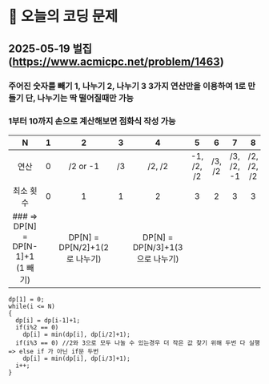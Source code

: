 ﻿# 🥹 오늘의 코딩 문제

## 2025-05-19 벌집 (https://www.acmicpc.net/problem/1463)

### 주어진 숫자를 빼기 1, 나누기 2, 나누기 3 3가지 연산만을 이용하여 1로 만들기 단, 나누기는 딱 떨어질때만 가능
### 1부터 10까지 손으로 계산해보면 점화식 작성 가능
|N|1|2|3|4|5|6|7|8|9|10
|:---:|:---:|:---:|:---:|:---:|:---:|:---:|:---:|:---:|:---:|:---:|
|연산|0|/2 or -1|/3|/2, /2|-1, /2, /2|/3, /2|/3, /2, -1|/2, /2, /2|/3, /3|-1, /3, /3|
|최소 횟수|0|1|1|2|3|2|3|3|2|3|
### => DP[N] = DP[N-1]+1 (1 빼기) || DP[N] = DP[N/2]+1(2로 나누기) || DP[N] = DP[N/3]+1(3으로 나누기)

```
dp[1] = 0;
while(i <= N)
{
  dp[i] = dp[i-1]+1;
  if(i%2 == 0)
    dp[i] = min(dp[i], dp[i/2]+1);
  if(i%3 == 0) //2와 3으로 모두 나눌 수 있는경우 더 작은 값 찾기 위해 두번 다 실행 => else if 가 아닌 if문 두번
    dp[i] = min(dp[i], dp[i/3]+1);
  i++;
}
```
